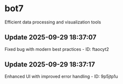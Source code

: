 # bot7
Efficient data processing and visualization tools

## Update 2025-09-29 18:37:07
Fixed bug with modern best practices - ID: ftaocyt2


## Update 2025-09-29 18:37:17
Enhanced UI with improved error handling - ID: 9p5jtp1u


